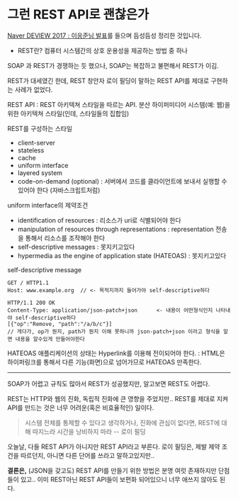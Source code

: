 # 그런 REST API로 괜찮은가

[Naver DEVIEW 2017 : 이응준님 발표](https://tv.naver.com/v/2292653)를 들으며 듬성듬성 정리한 것입니다.

- REST란?
컴퓨터 시스템간의 상호 운용성을 제공하는 방법 중 하나

SOAP 과 REST가 경쟁하는 듯 했으나, SOAP는 복잡하고 불편해서 REST가 이김.

REST가 대세였긴 한데, REST 창안자 로이 필딩이 말하는 REST API를 제대로 구현하는 사례가 없었다.

REST API : REST 아키텍쳐 스타일을 따르는 API.
분산 하이퍼미디어 시스템(예: 웹)을 위한 아키텍쳐 스타일(인데, 스타일들의 집합임)

REST를 구성하는 스타일
- client-server
- stateless
- cache
- uniform interface
- layered system
- code-on-demand (optional) : 서버에서 코드를 클라이언트에 보내서 실행할 수 있어야 한다 (자바스크립트처럼)

uniform interface의 제약조건
- identification of resources : 리소스가 uri로 식별되어야 한다
- manipulation of resources through representations : representation 전송을 통해서 리소스를 조작해야 한다
- self-descriptive messages : 못지키고있다
- hypermedia as the engine of application state (HATEOAS) : 못지키고있다

self-descriptive message
```
GET / HTTP1.1
Host: www.example.org  // <- 목적지까지 들어가야 self-descriptive하다
```
```
HTTP/1.1 200 OK
Content-Type: application/json-patch+json      <- 내용이 어떤형식인지 나타내야 self-descriptive하다
[{"op":"Remove, "path":"/a/b/c"}]
// 게다가, op가 뭔지, path가 뭔지 이해 못하니까 json-patch+json 이라고 형식을 알면 내용을 알수있게 만들어야한다
```

HATEOAS
애플리케이션의 상태는 Hyperlink를 이용해 전이되어야 한다.
: HTML은 하이퍼링크를 통해서 다른 기능(화면)으로 넘어가므로 HATEOAS 만족한다.

---

SOAP가 어렵고 규칙도 많아서 REST가 성공했지만, 알고보면 REST도 어렵다.

REST는 HTTP와 웹의 진화, 독립적 진화에 큰 영향을 주었지만..
REST를 제대로 지켜 API를 만드는 것은 너무 어려운(혹은 비효율적인) 일이다.

> 시스템 전체를 통제할 수 있다고 생각하거나, 진화에 관심이 없다면, REST에 대해 따지느라 시간을 낭비하지 마라
-- 로이 필딩


오늘날, 다들 REST API가 아니지만 REST API라고 부른다.
로이 필딩은, 제발 제약 조건을 따르던지, 아니면 다른 단어를 쓰라고 말하고있지만..


**결론은,** (JSON을 갖고도) REST API를 만들기 위한 방법은 분명 여럿 존재하지만 단점들이 있고..
이미 REST아닌 REST API들이 보편화 되어있으니 너무 애쓰지 않아도 된다.

<!--stackedit_data:
eyJoaXN0b3J5IjpbLTc2NDI1MTgyNywtMTQ3NDA1OTYyNCwtMj
gwMDUxODkyXX0=
-->